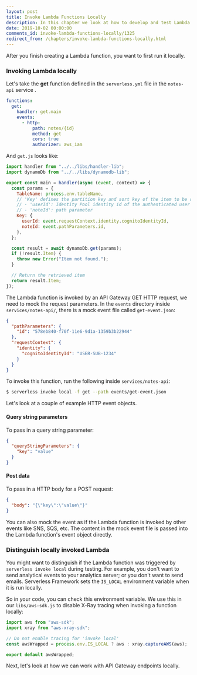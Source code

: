 ```yaml
---
layout: post
title: Invoke Lambda Functions Locally
description: In this chapter we look at how to develop and test Lambda functions locally. We look at the different types of event payloads to use for HTTP based Lambda functions.
date: 2019-10-02 00:00:00
comments_id: invoke-lambda-functions-locally/1325
redirect_from: /chapters/invoke-lambda-functions-locally.html
---
```


After you finish creating a Lambda function, you want to first run it locally.

### Invoking Lambda locally

Let's take the **get** function defined in the `serverless.yml` file in the `notes-api` service .

```yaml
functions:
  get:
    handler: get.main
    events:
      - http:
          path: notes/{id}
          method: get
          cors: true
          authorizer: aws_iam
```

And `get.js` looks like:

```js
import handler from "../../libs/handler-lib";
import dynamoDb from "../../libs/dynamodb-lib";

export const main = handler(async (event, context) => {
  const params = {
    TableName: process.env.tableName,
    // 'Key' defines the partition key and sort key of the item to be retrieved
    // - 'userId': Identity Pool identity id of the authenticated user
    // - 'noteId': path parameter
    Key: {
      userId: event.requestContext.identity.cognitoIdentityId,
      noteId: event.pathParameters.id,
    },
  };

  const result = await dynamoDb.get(params);
  if (!result.Item) {
    throw new Error("Item not found.");
  }

  // Return the retrieved item
  return result.Item;
});
```

The Lambda function is invoked by an API Gateway GET HTTP request, we need to mock the request parameters. In the `events` directory inside `services/notes-api/`, there is a mock event file called `get-event.json`:

```json
{
  "pathParameters": {
    "id": "578eb840-f70f-11e6-9d1a-1359b3b22944"
  },
  "requestContext": {
    "identity": {
      "cognitoIdentityId": "USER-SUB-1234"
    }
  }
}
```

To invoke this function, run the following inside `services/notes-api`:

```bash
$ serverless invoke local -f get --path events/get-event.json
```

Let's look at a couple of example HTTP event objects.

#### Query string parameters

To pass in a query string parameter:

```json
{
  "queryStringParameters": {
    "key": "value"
  }
}
```

#### Post data

To pass in a HTTP body for a POST request:

```json
{
  "body": "{\"key\":\"value\"}"
}
```

You can also mock the event as if the Lambda function is invoked by other events like SNS, SQS, etc. The content in the mock event file is passed into the Lambda function's event object directly.

### Distinguish locally invoked Lambda

You might want to distinguish if the Lambda function was triggered by `serverless invoke local` during testing. For example, you don't want to send analytical events to your analytics server; or you don't want to send emails. Serverless Framework sets the `IS_LOCAL` environment variable when it is run locally.

So in your code, you can check this environment variable. We use this in our `libs/aws-sdk.js` to disable X-Ray tracing when invoking a function locally:

```js
import aws from "aws-sdk";
import xray from "aws-xray-sdk";

// Do not enable tracing for 'invoke local'
const awsWrapped = process.env.IS_LOCAL ? aws : xray.captureAWS(aws);

export default awsWrapped;
```

Next, let's look at how we can work with API Gateway endpoints locally.
